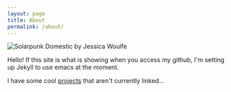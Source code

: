 ```yaml
---
layout: page
title: About
permalink: /about/
---
```


![Solarpunk Domestic by Jessica Woulfe](/images/yd1oltum.bmp)

Hello! If this site is what is showing when you access my github, I'm setting up Jekyll to use emacs at the moment.

I have some cool [projects](/projects) that aren't currently linked...